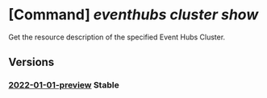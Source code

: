 # [Command] _eventhubs cluster show_

Get the resource description of the specified Event Hubs Cluster.

## Versions

### [2022-01-01-preview](/Resources/mgmt-plane/L3N1YnNjcmlwdGlvbnMve30vcmVzb3VyY2Vncm91cHMve30vcHJvdmlkZXJzL21pY3Jvc29mdC5ldmVudGh1Yi9jbHVzdGVycy97fQ==/2022-01-01-preview.xml) **Stable**

<!-- mgmt-plane /subscriptions/{}/resourcegroups/{}/providers/microsoft.eventhub/clusters/{} 2022-01-01-preview -->
